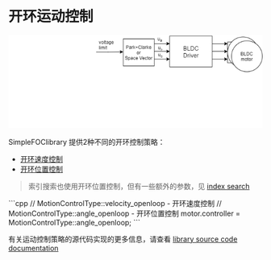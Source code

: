 # 开环运动控制

<img src="extras/Images/open_loop.gif">

<span class="simple">Simple<span class="foc">FOC</span>library </span>提供2种不同的开环控制策略：

- [开环速度控制](velocity_openloop)
- [开环位置控制](angle_openloop)

<blockquote class="info"> 索引搜索也使用开环位置控制，但有一些额外的参数，见 <a href="index_search_loop">index search</a></blockquote>
```cpp
// MotionControlType::velocity_openloop    - 开环速度控制
// MotionControlType::angle_openloop       - 开环位置控制
motor.controller = MotionControlType::angle_openloop;
```

有关运动控制策略的源代码实现的更多信息，请查看 [library source code documentation](motion_control_implementation)

